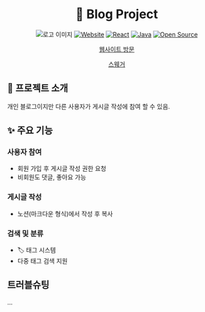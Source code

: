 <div align="center">

# 🌟 Blog Project
![로고 이미지](https://github.com/user-attachments/assets/e64e7b5b-791d-4f7b-bf82-f4c7f6a9f4d1)
[![Website](https://img.shields.io/badge/Website-blog--eureka.com-blue?style=flat-square)](https://blog-eureka.com)
[![React](https://img.shields.io/badge/React-61DAFB?style=flat-square&logo=react&logoColor=black)](https://reactjs.org/)
[![Java](https://img.shields.io/badge/Java-007396?style=flat-square&logo=java&logoColor=white)](https://www.java.com/)
[![Open Source](https://img.shields.io/badge/Open-Source-brightgreen?style=flat-square)](https://opensource.org/)


[웹사이트 방문](https://blog-eureka.com)

[스웨거](https://blog-eureka.com/swagger-ui.html)
</div>

## 📝 프로젝트 소개

개인 블로그이지만 다른 사용자가 게시글 작성에 참여 할 수 있음.

## ✨ 주요 기능

### 사용자 참여
- 회원 가입 후 게시글 작성 권한 요청
- 비회원도 댓글, 좋아요 가능

### 게시글 작성
- 노션(마크다운 형식)에서 작성 후 복사

### 검색 및 분류
- 🏷️ 태그 시스템
- 다중 태그 검색 지원

## 트러블슈팅
...